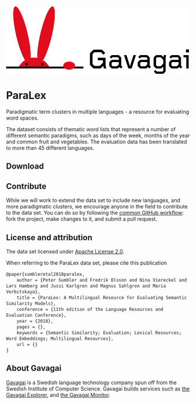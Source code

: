 ![Gavagai](gavagai.png)

# ParaLex
Paradigmatic term clusters in multiple languages - a resource for evaluating word spaces.

The dataset consists of thematic word lists that represent a number of different semantic 
paradigms, such as days of the week, months of the year and common fruit and vegetables. 
The evaluation data has been translated to more than 45 different languages.


## Download

## Contribute

While we will work to extend the data set to include new languages, and more paradigmatic clusters,
we encourage anyone in the field to contribute to the data set. You can do so by following the [common
GitHub workflow](https://guides.github.com/introduction/flow/): fork the project, make changes to 
it, and submit a pull request.

## License and attribution

The data set licensed under [Apache License 2.0](ParaLex/LICENSE).

When referring to the ParaLex data set, please cite this publication

    @paper{sumbleretal2018paralex,
        author = {Peter Sumbler and Fredrik Olsson and Nina Viereckel and Lars Hamberg and Jussi Karlgren and Magnus Sahlgren and Maria Verbitskaya},
        title = {ParaLex: A Multilingual Resource for Evaluating Semantic Similarity Models},
        conference = {11th edition of the Language Resources and Evaluation Conference},
        year = {2018},
        pages = {},
        keywords = {Semantic Similarity; Evaluation; Lexical Resources; Word Embeddings; Multilingual Resources},
        url = {}
    }

## About Gavagai

[Gavagai](http://gavagai.se/) is a Swedish language technology company spun off from the 
Swedish Institute of Computer Science. Gavagai builds services such 
as [the Gavagai Explorer](https://explorer.gavagai.se/), 
and [the Gavagai Monitor](http://monitor.gavagai.se/).
